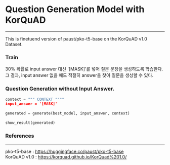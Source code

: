 # Question Generation Model with KorQuAD
___

This is finetuend version of paust/pko-t5-base on the KorQuAD v1.0 Dataset.

### Train

30% 확률로 input answer 대신 '[MASK]'를 넣어 질문 문장을 생성하도록 학습한다.  
그 결과, input answer 없을 때도 적절히 answer을 찾아 질문을 생성할 수 있다.

### Question Generation without Input Answer. 

```python
context = """ CONTEXT """"
input_answer = '[MASK]'
        
generated = generate(best_model, input_answer, context)
        
show_result(generated)
```

### References
____
pko-t5-base : https://huggingface.co/paust/pko-t5-base  
KorQuAD v1.0 : https://korquad.github.io/KorQuad%201.0/
